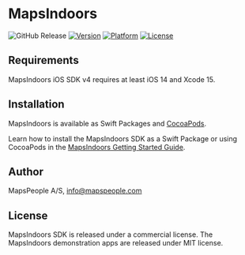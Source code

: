 # MapsIndoors

![GitHub Release](https://img.shields.io/github/v/release/MapsPeople/MapsIndoors-SDK-iOS?label=SPM&labelColor=F05138&color=FCEFED)
[![Version](https://img.shields.io/cocoapods/v/MapsIndoors.svg?style=flat)](http://cocoapods.org/pods/MapsIndoors)
[![Platform](https://img.shields.io/cocoapods/p/MapsIndoors.svg?style=flat)](http://cocoapods.org/pods/MapsIndoors)
[![License](https://img.shields.io/cocoapods/l/MapsIndoors.svg?style=flat)](http://cocoapods.org/pods/MapsIndoors)

## Requirements

MapsIndoors iOS SDK v4 requires at least iOS 14 and Xcode 15.

## Installation

MapsIndoors is available as Swift Packages and [CocoaPods](http://cocoapods.org).

Learn how to install the MapsIndoors SDK as a Swift Package or using CocoaPods in the [MapsIndoors Getting Started Guide](https://docs.mapsindoors.com/sdks-and-frameworks/ios/getting-started/create-a-new-project#installing-the-mapsindoors-sdk).

## Author

MapsPeople A/S, info@mapspeople.com

## License

MapsIndoors SDK is released under a commercial license. The MapsIndoors demonstration apps are released under MIT license.
